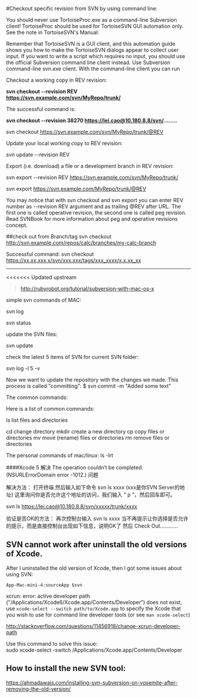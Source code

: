 #Checkout specific revision from SVN by using command line:

You should never use TortoiseProc.exe as a command-line Subversion client! TortoiseProc should be used for TortoiseSVN GUI automation only. See the note in TortoiseSVN's Manual:

Remember that TortoiseSVN is a GUI client, and this automation guide shows you how to make the TortoiseSVN dialogs appear to collect user input. If you want to write a script which requires no input, you should use the official Subversion command line client instead.
Use Subversion command-line svn.exe client. With the command-line client you can run

Checkout a working copy in REV revision:

**svn checkout --revision REV https://svn.example.com/svn/MyRepo/trunk/**

The successful command is:

**svn checkout --revision 38270 https://lei.cao@10.180.8.8/svn/........**






svn checkout https://svn.example.com/svn/MyRepo/trunk/@REV

Update your local working copy to REV revision:

svn update --revision REV

Export (i.e. download) a file or a development branch in REV revision:

svn export --revision REV https://svn.example.com/svn/MyRepo/trunk/

svn export https://svn.example.com/MyRepo/trunk/@REV

You may notice that with svn checkout and svn export you can enter REV number as --revision REV argument and as trailing @REV after URL. The first one is called operative revision, the second one is called peg revision. Read SVNBook for more information about peg and operative revisions concept.

##check out from Branch/tag
svn checkout http://svn.example.com/repos/calc/branches/my-calc-branch

Successful command:
svn checkout https://xx.xx.xxx.x/svn/xxx.xxx/tags/xxx_xxxx/x.x.xx_xx


----

<<<<<<< Updated upstream
> http://rubyrobot.org/tutorial/subversion-with-mac-os-x

simple svn commands of MAC:

svn log

svn status

update the SVN files:

svn update

check the latest 5 items of SVN for current SVN folder:

svn log -l 5 -v 


Now we want to update the repository with the changes we made. This process is called "committing":
$ svn commit -m "Added some text"




The common commands:

Here is a list of common commands:

ls 
list files and directories

cd 
change directory
mkdir 
create a new directory
cp 
copy files or directories
mv 
move (rename) files or directories
rm 
remove files or directories


The personal commands of mac/linux:
ls -lrt


####Xcode 5 解决 The operation couldn’t be completed. (NSURLErrorDomain error -1012.) 问题


解决方法：
打开终端 然后输入如下命令 
svn ls xxxx  (xxx是你SVN Server的地址)
这里询问你是否允许这个地址的访问，我们输入 “ p ”，然后回车即可。

svn ls https://lei.cao@10.180.8.8/svn/xxxxx/trunk/xxxx

验证是否OK的方法：
再次控制台输入  svn ls xxxx
当不再提示让你选择是否允许的提示，而是直接控制台出现如下信息，说明OK了
然后 Check Out…………


## SVN cannot work after uninstall the old versions of Xcode.
After I uninstalled the old version of Xcode, then I got some issues about using SVN:

	App-Mac-mini-4:sourceApp $svn
xcrun: error: active developer path ("/Applications/Xcode6/Xcode.app/Contents/Developer") does not exist, use `xcode-select --switch path/to/Xcode.app` to specify the Xcode that you wish to use for command line developer tools (or see `man xcode-select`)


http://stackoverflow.com/questions/11456918/change-xcrun-developer-path



Use this command to solve this issue:   
sudo xcode-select -switch /Applications/Xcode.app/Contents/Developer


## How to install the new SVN tool:
https://ahmadawais.com/installing-svn-subversion-on-yosemite-after-removing-the-old-version/


